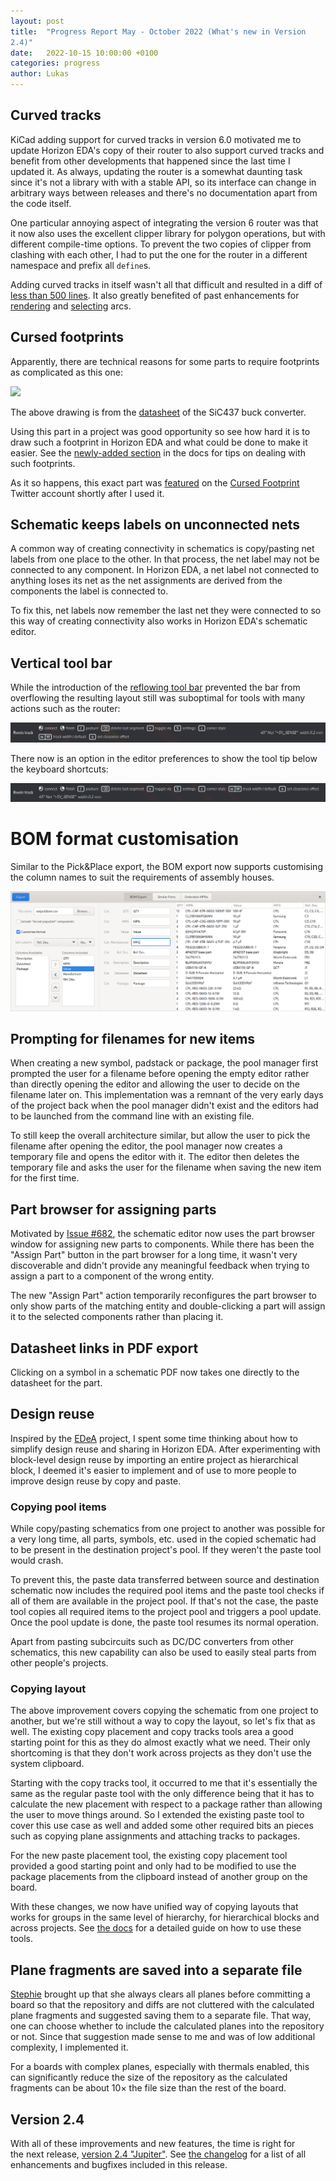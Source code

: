 ```yaml
---
layout: post
title:  "Progress Report May - October 2022 (What's new in Version 
2.4)"
date:   2022-10-15 10:00:00 +0100
categories: progress
author: Lukas
---
```


## Curved tracks

KiCad adding support for curved tracks in version 6.0 motivated 
me to update Horizon EDA's copy of their router to also support 
curved tracks and benefit from other developments that happened since the last time I 
updated it. As always, updating the router is a somewhat daunting task 
since it's not a library with with a stable API, so its interface can 
change in arbitrary ways between releases and there's no documentation 
apart from the code itself.

One particular annoying aspect of integrating the version 6 router was that it now 
also uses the excellent clipper library for polygon operations, but 
with different compile-time options. To prevent the two copies of 
clipper from clashing with each other, I had to put the one for the router in 
a different namespace and prefix all `define`s.

Adding curved tracks in itself wasn't all that difficult and resulted 
in a diff of [less than 500 
lines](https://github.com/horizon-eda/horizon/commit/05c31efabccd3496a44f61e2eaccf2ab1cb0e230).
It also greatly benefited of past enhancements for 
[rendering](https://blog.horizon-eda.org/progress/2021/01/07/progress-2020-11-12.html#improved-arc-rendering)
and 
[selecting](https://blog.horizon-eda.org/progress/2021/09/06/progress-2021-06-08.html#arc-selection) arcs.


## Cursed footprints

Apparently, there are technical reasons for some parts to require 
footprints as complicated as this one:

![ ](/assets/sic437.svg)

The above drawing is from the 
[datasheet](https://www.vishay.com/docs/75921/sic437.pdf) of the SiC437 
buck converter. 

Using this part in a project was good opportunity so 
see how hard it is to draw such a footprint in Horizon EDA and what 
could be done to make it easier. See the [newly-added 
section](https://docs.horizon-eda.org/en/latest/cursed-footprints.html) 
in the docs for tips on dealing with such footprints.

As it so happens, this exact part was [featured](https://twitter.com/engineer_bob_sz/status/1557998689800441856) on the [Cursed 
Footprint](https://twitter.com/CursedFootprint) Twitter account shortly 
after I used it.

## Schematic keeps labels on unconnected nets

A common way of creating connectivity in schematics is copy/pasting net 
labels from one place to the other. In that process, the net label may 
not be connected to any component. In Horizon EDA, a net label not 
connected to anything loses its net as the net assignments are derived 
from the components the label is connected to.

To fix this, net labels now remember the last net they were connected 
to so this way of creating connectivity also works in Horizon EDA's 
schematic editor.

## Vertical tool bar

While the introduction of the [reflowing tool 
bar](/progress/2022/05/04/progress-2022-01-04.html#reflowing-tool-bar) 
prevented the bar from overflowing the resulting layout still was 
suboptimal for tools with many actions such as the router:

![ ](/assets/tool-bar-horizontal.png)

There now is an option in the editor preferences to show the tool tip 
below the keyboard shortcuts:

![ ](/assets/tool-bar-vertical.png)



# BOM format customisation

Similar to the Pick&Place export, the BOM export now supports 
customising the column names to suit the requirements of assembly 
houses.

![ ](/assets/bom.png)

## Prompting for filenames for new items

When creating a new symbol, padstack or package, the pool manager first 
prompted the user for a filename before opening the empty editor rather  
than directly opening the editor and allowing the user to decide on the 
filename later on. This implementation was a remnant of the very early 
days of the project back when the pool manager didn't exist and the 
editors had to be launched from the command line with an existing file.

To still keep the overall architecture similar, but allow the user to 
pick the filename after opening the editor, the pool manager now 
creates a temporary file and opens the editor with it. The editor 
then deletes the temporary file and asks the user for the filename when 
saving the new item for the first time.



## Part browser for assigning parts

Motivated by [Issue 
#682](https://github.com/horizon-eda/horizon/issues/682), the 
schematic editor now uses the part browser window for assigning new 
parts to components. While there has been the "Assign Part" button in 
the part browser for a long time, it wasn't very discoverable and 
didn't provide any meaningful feedback when trying to assign a part to 
a component of the wrong entity.

The new "Assign Part" action temporarily reconfigures the part browser 
to only show parts of the matching entity and double-clicking a part 
will assign it to the selected components rather than placing it.

## Datasheet links in PDF export

Clicking on a symbol in a schematic PDF now takes one directly to the 
datasheet for the part.

## Design reuse

Inspired by the [EDeA](https://blog.edea.dev/introduction/) project, I spent 
some time thinking about how to simplify design reuse and sharing in 
Horizon EDA. After experimenting with block-level design reuse by 
importing an entire project as hierarchical block, I deemed it's 
easier to implement and of use to more people to improve design reuse by copy 
and paste. 

### Copying pool items

While copy/pasting schematics from one project to another was possible 
for a very long time, all parts, symbols, etc. used in the copied 
schematic had to be present in the destination project's pool. If they 
weren't the paste tool would crash.

To prevent this, the paste data transferred between source and 
destination schematic now includes the required pool items and the paste tool 
checks if all of them are available in the project pool. If that's not 
the case, the paste tool copies all required items to the project pool 
and triggers a pool update. Once the pool update is done, the paste 
tool resumes its normal operation.

Apart from pasting subcircuits such as DC/DC converters from other 
schematics, this new capability can 
also be used to easily steal parts from other people's projects.


### Copying layout

The above improvement covers copying the schematic from one project to 
another, but we're still without a way to copy the layout, so let's fix 
that as well. The existing copy placement and copy tracks tools area a good 
starting point for this as they do almost exactly what we need. Their 
only shortcoming is that they don't work across projects as they don't 
use the system clipboard.

Starting with the copy tracks tool, it 
occurred to me that it's essentially the same as the regular paste tool 
with the only difference being that it has to calculate the new 
placement with respect to a package rather than allowing the user to 
move things around. So I extended the existing paste tool to cover this 
use case as well and added some other required bits an pieces such as 
copying plane assignments and attaching tracks to packages.


For the new paste placement tool, the existing copy placement tool 
provided a good starting point and only had to be modified to use the 
package placements from the clipboard instead of another group on the 
board.

With these changes, we now have unified way of copying layouts that 
works for groups in the same level of hierarchy, for hierarchical 
blocks and across projects. See [the docs](https://docs.horizon-eda.org/en/latest/copy-layout-placement.html) for a detailed guide on how to use these tools. 


## Plane fragments are saved into a separate file

[Stephie](https://github.com/RX14) brought up that she always clears all 
planes before committing a board so that the repository and diffs are 
not cluttered with the calculated plane fragments and suggested saving 
them to a separate file. That way, one can choose whether to include the calculated planes 
into the repository or not. Since that suggestion made sense to me and 
was of low additional complexity, I implemented it.

For a boards with complex planes, especially with thermals 
enabled, this can significantly reduce the size of the repository as 
the calculated fragments can be about 10× the file size than the rest 
of the board.

## Version 2.4

With all of these improvements and new features, the time is right for  
the next release, [version 2.4 
"Jupiter"](https://github.com/horizon-eda/horizon/releases/tag/v2.4.0). 
See [the 
changelog](https://github.com/horizon-eda/horizon/blob/v2.4.0/CHANGELOG.md) for a list of
all enhancements and bugfixes included in this release.
